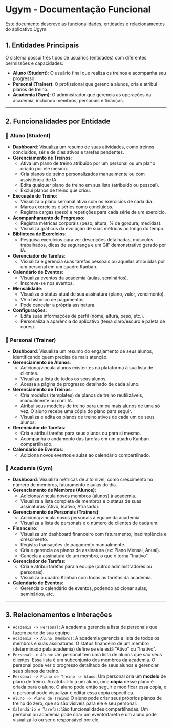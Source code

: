 # Ugym - Documentação Funcional

Este documento descreve as funcionalidades, entidades e relacionamentos do aplicativo Ugym.

## 1. Entidades Principais

O sistema possui três tipos de usuários (entidades) com diferentes permissões e capacidades:

-   **Aluno (Student)**: O usuário final que realiza os treinos e acompanha seu progresso.
-   **Personal (Trainer)**: O profissional que gerencia alunos, cria e atribui planos de treino.
-   **Academia (Gym)**: O administrador que gerencia as operações da academia, incluindo membros, personais e finanças.

---

## 2. Funcionalidades por Entidade

### 👤 Aluno (Student)

-   **Dashboard**: Visualiza um resumo de suas atividades, como treinos concluídos, série de dias ativos e tarefas pendentes.
-   **Gerenciamento de Treinos**:
    -   Ativa um plano de treino atribuído por um personal ou um plano criado por ele mesmo.
    -   Cria planos de treino personalizados manualmente ou com assistência de IA.
    -   Edita qualquer plano de treino em sua lista (atribuído ou pessoal).
    -   Exclui planos de treino que criou.
-   **Execução de Treino**:
    -   Visualiza o plano semanal ativo com os exercícios de cada dia.
    -   Marca exercícios e séries como concluídos.
    -   Registra cargas (peso) e repetições para cada série de um exercício.
-   **Acompanhamento de Progresso**:
    -   Registra métricas corporais (peso, altura, % de gordura, medidas).
    -   Visualiza gráficos da evolução de suas métricas ao longo do tempo.
-   **Biblioteca de Exercícios**:
    -   Pesquisa exercícios para ver descrições detalhadas, músculos trabalhados, dicas de segurança e um GIF demonstrativo gerado por IA.
-   **Gerenciador de Tarefas**:
    -   Visualiza e gerencia suas tarefas pessoais ou aquelas atribuídas por um personal em um quadro Kanban.
-   **Calendário de Eventos**:
    -   Visualiza eventos da academia (aulas, seminários).
    -   Inscreve-se nos eventos.
-   **Mensalidade**:
    -   Visualiza o status atual de sua assinatura (plano, valor, vencimento).
    -   Vê o histórico de pagamentos.
    -   Pode cancelar a própria assinatura.
-   **Configurações**:
    -   Edita suas informações de perfil (nome, altura, peso, etc.).
    -   Personaliza a aparência do aplicativo (tema claro/escuro e paleta de cores).

### 💪 Personal (Trainer)

-   **Dashboard**: Visualiza um resumo do engajamento de seus alunos, identificando quem precisa de mais atenção.
-   **Gerenciamento de Alunos**:
    -   Adiciona/vincula alunos existentes na plataforma à sua lista de clientes.
    -   Visualiza a lista de todos os seus alunos.
    -   Acessa a página de progresso detalhado de cada aluno.
-   **Gerenciamento de Treinos**:
    -   Cria modelos (templates) de planos de treino reutilizáveis, manualmente ou com IA.
    -   Atribui seus modelos de treino para um ou mais alunos de uma só vez. O aluno recebe uma cópia do plano para seguir.
    -   Visualiza e edita os planos de treino ativos de cada um de seus alunos.
-   **Gerenciador de Tarefas**:
    -   Cria e atribui tarefas para seus alunos ou para si mesmo.
    -   Acompanha o andamento das tarefas em um quadro Kanban compartilhado.
-   **Calendário de Eventos**:
    -   Adiciona novos eventos e aulas ao calendário compartilhado.

### 🏢 Academia (Gym)

-   **Dashboard**: Visualiza métricas de alto nível, como crescimento no número de membros, faturamento e aulas do dia.
-   **Gerenciamento de Membros (Alunos)**:
    -   Adiciona/vincula novos membros (alunos) à academia.
    -   Visualiza a lista completa de membros e o status de suas assinaturas (Ativo, Inativo, Atrasado).
-   **Gerenciamento de Personais (Trainers)**:
    -   Adiciona/vincula novos personais à equipe da academia.
    -   Visualiza a lista de personais e o número de clientes de cada um.
-   **Financeiro**:
    -   Visualiza um dashboard financeiro com faturamento, inadimplência e crescimento.
    -   Registra transações de pagamento manualmente.
    -   Cria e gerencia os planos de assinatura (ex: Plano Mensal, Anual).
    -   Cancela a assinatura de um membro, o que o torna "Inativo".
-   **Gerenciador de Tarefas**:
    -   Cria e atribui tarefas para a equipe (outros administradores ou personais).
    -   Visualiza o quadro Kanban com todas as tarefas da academia.
-   **Calendário de Eventos**:
    -   Gerencia o calendário de eventos, podendo adicionar aulas, seminários, etc.

---

## 3. Relacionamentos e Interações

-   `Academia -> Personal`: A academia gerencia a lista de personais que fazem parte de sua equipe.
-   `Academia -> Aluno (Membro)`: A academia gerencia a lista de todos os membros e suas assinaturas. O status financeiro de um membro (determinado pela academia) define se ele está "Ativo" ou "Inativo".
-   `Personal -> Aluno`: Um personal tem uma lista de alunos que são seus clientes. Essa lista é um subconjunto dos membros da academia. O personal pode ver o progresso detalhado de seus alunos e gerenciar seus planos de treino.
-   `Personal -> Plano de Treino -> Aluno`: Um personal cria um **modelo** de plano de treino. Ao atribuí-lo a um aluno, uma **cópia** desse plano é criada para o aluno. O aluno pode então seguir e modificar essa cópia, e o personal pode visualizar e editar essa cópia específica.
-   `Aluno -> Plano de Treino`: O aluno pode criar seus próprios planos de treino do zero, que só são visíveis para ele e seu personal.
-   `Calendário e Tarefas`: São funcionalidades compartilhadas. Um personal ou academia pode criar um evento/tarefa e um aluno pode visualizá-lo ou ser o responsável por ele.

